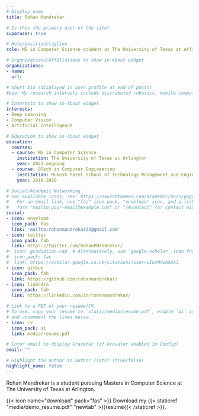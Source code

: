 ```yaml
---
# Display name
title: Rohan Mandrekar

# Is this the primary user of the site?
superuser: true

# Role/position/tagline
role: MS in Computer Science student at The University of Texas at Arlington

# Organizations/Affiliations to show in About widget
organizations:
- name:
  url: 

# Short bio (displayed in user profile at end of posts)
#bio: My research interests include distributed robotics, mobile computing and programmable matter.

# Interests to show in About widget
interests:
- Deep Learning
- Computer Vision
- Artificial Intelligence

# Education to show in About widget
education:
  courses:
  - course: MS in Computer Science
    institution: The University of Texas at Arlington
    year: 2021-ongoing
  - course: BTech in Computer Engineering
    institution: Mukesh Patel School of Technology Management and Engineering
    year: 2016-2020

# Social/Academic Networking
# For available icons, see: https://sourcethemes.com/academic/docs/page-builder/#icons
#   For an email link, use "fas" icon pack, "envelope" icon, and a link in the
#   form "mailto:your-email@example.com" or "/#contact" for contact widget.
social:
- icon: envelope
  icon_pack: fas
  link: 'mailto:rohanmandrekar22@gmail.com'
- icon: twitter
  icon_pack: fab
  link: https://twitter.com/RohanPMandrekar/
#- icon: graduation-cap  # Alternatively, use `google-scholar` icon from `ai` icon pack
#  icon_pack: fas
#  link: https://scholar.google.co.uk/citations?user=sIwtMXoAAAAJ
- icon: github
  icon_pack: fab
  link: https://github.com/rohanmandrekar/
- icon: linkedin
  icon_pack: fab
  link: https://linkedin.com/in/rohanmandrekar/

# Link to a PDF of your resume/CV.
# To use: copy your resume to `static/media/resume.pdf`, enable `ai` icons in `params.toml`, 
# and uncomment the lines below.
- icon: cv
  icon_pack: ai
  link: media/resume.pdf

# Enter email to display Gravatar (if Gravatar enabled in Config)
email: ""

# Highlight the author in author lists? (true/false)
highlight_name: false
---
```


Rohan Mandrekar is a student pursuing Masters in Computer Science at The University of Texas at Arlington.

{{< icon name="download" pack="fas" >}} Download my {{< staticref "media/demo_resume.pdf" "newtab" >}}resumé{{< /staticref >}}.
